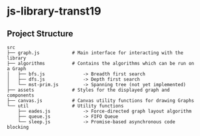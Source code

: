 # js-library-transt19
## Project Structure
    src
    ├── graph.js            # Main interface for interacting with the library
    ├── algorithms          # Contains the algorithms which can be run on a Graph
    │   ├── bfs.js              -> Breadth first search
    │   ├── dfs.js              -> Depth first search
    │   └── mst-prim.js         -> Spanning tree (not yet implemented)
    ├── assets              # Styles for the displayed graph and components
    ├── canvas.js           # Canvas utility functions for drawing Graphs
    └── util                # Utility functions
        ├── eades.js            -> Force-directed graph layout algorithm
        ├── queue.js            -> FIFO Queue
        └── sleep.js            -> Promise-based asynchronous code blocking
